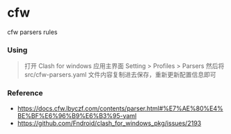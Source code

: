 # cfw
cfw parsers rules

### Using
> 打开 Clash for windows 应用主界面 Setting > Profiles > Parsers 然后将 src/cfw-parsers.yaml 文件内容复制进去保存，重新更新配置信息即可

### Reference
* https://docs.cfw.lbyczf.com/contents/parser.html#%E7%AE%80%E4%BE%BF%E6%96%B9%E6%B3%95-yaml
* https://github.com/Fndroid/clash_for_windows_pkg/issues/2193
